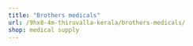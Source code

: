 ```yaml
---
title: "Brothers medicals"
url: /9hx8-4m-thiruvalla-kerala/brothers-medicals/
shop: medical supply
---
```

